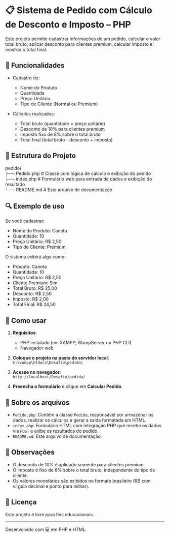 # 📋 Sistema de Pedido com Cálculo de Desconto e Imposto – PHP

Este projeto permite cadastrar informações de um pedido, calcular o valor total bruto, aplicar desconto para clientes premium, calcular imposto e mostrar o total final.

## 🧮 Funcionalidades

- Cadastro de:

  - Nome do Produto
  - Quantidade
  - Preço Unitário
  - Tipo de Cliente (Normal ou Premium)

- Cálculos realizados:
  - Total bruto (quantidade × preço unitário)
  - Desconto de 10% para clientes premium
  - Imposto fixo de 8% sobre o total bruto
  - Total final (total bruto - desconto + imposto)

## 📂 Estrutura do Projeto

pedido/  
├── Pedido.php # Classe com lógica de cálculo e exibição do pedido  
├── index.php # Formulário web para entrada de dados e exibição do resultado  
└── README.md # Este arquivo de documentação

## 🔍 Exemplo de uso

Se você cadastrar:

- Nome do Produto: Caneta
- Quantidade: 10
- Preço Unitário: R$ 2,50
- Tipo de Cliente: Premium

O sistema exibirá algo como:

- Produto: Caneta
- Quantidade: 10
- Preço Unitário: R$ 2,50
- Cliente Premium: Sim
- Total Bruto: R$ 25,00
- Desconto: R$ 2,50
- Imposto: R$ 2,00
- Total Final: R$ 24,50

## 🚀 Como usar

1. **Requisitos**:

   - PHP instalado (ex: XAMPP, WampServer ou PHP CLI)
   - Navegador web

2. **Coloque o projeto na pasta do servidor local**:  
   `C:\xampp\htdocs\Desafio\pedido\`

3. **Acesse no navegador**:  
   `http://localhost/Desafio/pedido/`

4. **Preencha o formulário** e clique em **Calcular Pedido**.

## 📁 Sobre os arquivos

- `Pedido.php`: Contém a classe `Pedido`, responsável por armazenar os dados, realizar os cálculos e gerar a saída formatada em HTML.
- `index.php`: Formulário HTML com integração PHP que recebe os dados via `POST` e exibe os resultados do pedido.
- `README.md`: Este arquivo de documentação.

## 📝 Observações

- O desconto de 10% é aplicado somente para clientes premium.
- O imposto é fixo de 8% sobre o total bruto, independente do tipo de cliente.
- Os valores monetários são exibidos no formato brasileiro (R$ com vírgula decimal e ponto para milhar).

## 📄 Licença

Este projeto é livre para fins educacionais.

---

Desenvolvido com 💻 em PHP e HTML.

